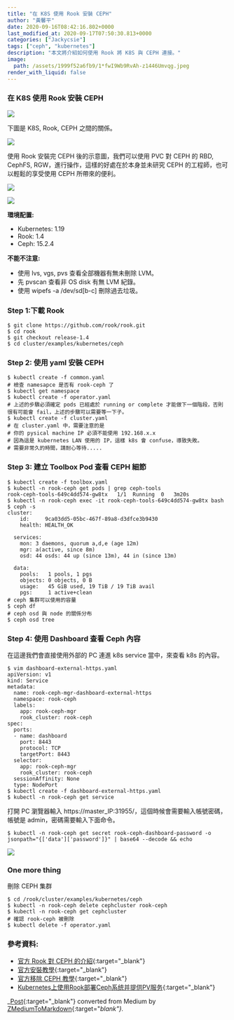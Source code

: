 ```yaml
---
title: "在 K8S 使用 Rook 安裝 CEPH"
author: "黃馨平"
date: 2020-09-16T08:42:16.802+0000
last_modified_at: 2020-09-17T07:50:30.813+0000
categories: ["Jackycsie"]
tags: ["ceph", "kubernetes"]
description: "本文將介紹如何使用 Rook 將 K8S 與 CEPH 連接。"
image:
  path: /assets/1999f52a6fb9/1*fwI9Wb9RvAh-z1446Umvqg.jpeg
render_with_liquid: false
---
```


### 在 K8S 使用 Rook 安裝 CEPH


![](/assets/1999f52a6fb9/1*fwI9Wb9RvAh-z1446Umvqg.jpeg)


下圖是 K8S, Rook, CEPH 之間的關係。


![](/assets/1999f52a6fb9/1*L_Pah_PYuyKwV9UGVYSx_w.png)


使用 Rook 安裝完 CEPH 後的示意圖，我們可以使用 PVC 對 CEPH 的 RBD, CephFS, RGW，進行操作，這樣的好處在於本身並未研究 CEPH 的工程師，也可以輕鬆的享受使用 CEPH 所帶來的便利。


![](/assets/1999f52a6fb9/1*Zc-Y143F5SLo5Dlshg1Q6w.png)



![](/assets/1999f52a6fb9/1*DR0mSoao0rp0h2rTmkpcgg.png)


**環境配置:**
- Kubernetes: 1\.19
- Rook: 1\.4
- Ceph: 15\.2\.4


**不能不注意:**
- 使用 lvs, vgs, pvs 查看全部機器有無未刪除 LVM。
- 先 pvscan 查看非 OS disk 有無 LVM 紀錄。
- 使用 wipefs \-a /dev/sd\[b\-c\] 刪除過去垃圾。

### **Step 1:下載 Rook**
```
$ git clone https://github.com/rook/rook.git
$ cd rook
$ git checkout release-1.4
$ cd cluster/examples/kubernetes/ceph
```
### Step 2: 使用 yaml 安裝 CEPH
```
$ kubectl create -f common.yaml
# 檢查 namesapce 是否有 rook-ceph 了
$ kubectl get namespace
$ kubectl create -f operator.yaml
# 上述的步驟必須確定 pods 已經處於 running or complete 才能做下一個階段，否則很有可能會 fail，上述的步驟可以需要等一下子。
$ kubectl create -f cluster.yaml
# 在 cluster.yaml 中，需要注意的是
# 你的 pysical machine IP 必須不能使用 192.168.x.x
# 因為這是 kubernetes LAN 使用的 IP，這樣 k8s 會 confuse，導致失敗。
# 需要非常久的時間，請耐心等待.....
```
### Step 3: 建立 Toolbox Pod 查看 CEPH 細節
```
$ kubectl create -f toolbox.yaml
$ kubectl -n rook-ceph get pods | grep ceph-tools
rook-ceph-tools-649c4dd574-gw8tx   1/1  Running  0   3m20s
$ kubectl -n rook-ceph exec -it rook-ceph-tools-649c4dd574-gw8tx bash
$ ceph -s
cluster:
    id:     9ca03dd5-05bc-467f-89a8-d3dfce3b9430
    health: HEALTH_OK
 
  services:
    mon: 3 daemons, quorum a,d,e (age 12m)
    mgr: a(active, since 8m)
    osd: 44 osds: 44 up (since 13m), 44 in (since 13m)
 
  data:
    pools:   1 pools, 1 pgs
    objects: 0 objects, 0 B
    usage:   45 GiB used, 19 TiB / 19 TiB avail
    pgs:     1 active+clean
# ceph 集群可以使用的容量
$ ceph df
# ceph osd 與 node 的關係分布
$ ceph osd tree
```
### Step 4: 使用 Dashboard 查看 Ceph 內容

在這邊我們會直接使用外部的 PC 連進 k8s service 當中，來查看 k8s 的內容。
```
$ vim dashboard-external-https.yaml
apiVersion: v1
kind: Service
metadata:
  name: rook-ceph-mgr-dashboard-external-https
  namespace: rook-ceph
  labels:
    app: rook-ceph-mgr
    rook_cluster: rook-ceph
spec:
  ports:
  - name: dashboard
    port: 8443
    protocol: TCP
    targetPort: 8443
  selector:
    app: rook-ceph-mgr
    rook_cluster: rook-ceph
  sessionAffinity: None
  type: NodePort
$ kubectl create -f dashboard-external-https.yaml
$ kubectl -n rook-ceph get service
```

打開 PC 瀏覽器輸入 https://master\_IP:31955/，這個時候會需要輸入帳號密碼，帳號是 admin，密碼需要輸入下面命令。
```
$ kubectl -n rook-ceph get secret rook-ceph-dashboard-password -o jsonpath="{['data']['password']}" | base64 --decode && echo
```


![](/assets/1999f52a6fb9/1*3OqumxKbfaNDihEr7tXz6w.png)

### One more thing

刪除 CEPH 集群
```
$ cd /rook/cluster/examples/kubernetes/ceph
$ kubectl -n rook-ceph delete cephcluster rook-ceph
$ kubectl -n rook-ceph get cephcluster
# 確認 rook-ceph 被刪除
$ kubectl delete -f operator.yaml
```
### **參考資料:**
- [官方 Rook 對 CEPH 的介紹](https://rook.io/docs/rook/v1.4/ceph-storage.html){:target="_blank"}
- [官方安裝教學](https://rook.io/docs/rook/v1.4/ceph-quickstart.html){:target="_blank"}
- [官方移除 CEPH 教學](https://rook.io/docs/rook/v1.4/ceph-teardown.html){:target="_blank"}
- [Kubernetes上使用Rook部署Ceph系统并提供PV服务](http://www.yangguanjun.com/2018/12/22/rook-ceph-practice-part1/){:target="_blank"}



_[Post](https://medium.com/jacky-life/%E5%9C%A8-k8s-%E4%BD%BF%E7%94%A8-rook-%E5%AE%89%E8%A3%9D-ceph-1999f52a6fb9){:target="_blank"} converted from Medium by [ZMediumToMarkdown](https://github.com/ZhgChgLi/ZMediumToMarkdown){:target="_blank"}._
